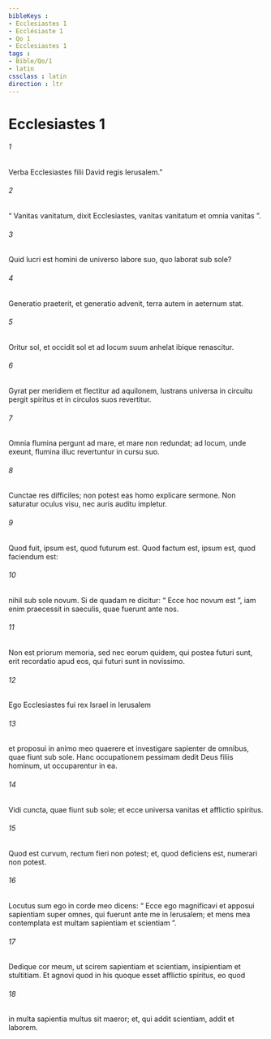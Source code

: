 ```yaml
---
bibleKeys : 
- Ecclesiastes 1
- Ecclésiaste 1
- Qo 1
- Ecclesiastes 1
tags : 
- Bible/Qo/1
- latin
cssclass : latin
direction : ltr
---
```


# Ecclesiastes 1

###### 1
Verba Ecclesiastes filii David regis Ierusalem.”
###### 2
“ Vanitas vanitatum, dixit Ecclesiastes, vanitas vanitatum et omnia vanitas ”.
###### 3
Quid lucri est homini de universo labore suo, quo laborat sub sole?
###### 4
Generatio praeterit, et generatio advenit, terra autem in aeternum stat.
###### 5
Oritur sol, et occidit sol et ad locum suum anhelat ibique renascitur.
###### 6
Gyrat per meridiem et flectitur ad aquilonem, lustrans universa in circuitu pergit spiritus et in circulos suos revertitur.
###### 7
Omnia flumina pergunt ad mare, et mare non redundat; ad locum, unde exeunt, flumina illuc revertuntur in cursu suo.
###### 8
Cunctae res difficiles; non potest eas homo explicare sermone. Non saturatur oculus visu, nec auris auditu impletur.
###### 9
Quod fuit, ipsum est, quod futurum est. Quod factum est, ipsum est, quod faciendum est:
###### 10
nihil sub sole novum. Si de quadam re dicitur: “ Ecce hoc novum est ”, iam enim praecessit in saeculis, quae fuerunt ante nos.
###### 11
Non est priorum memoria, sed nec eorum quidem, qui postea futuri sunt, erit recordatio apud eos, qui futuri sunt in novissimo.
###### 12
Ego Ecclesiastes fui rex Israel in Ierusalem 
###### 13
et proposui in animo meo quaerere et investigare sapienter de omnibus, quae fiunt sub sole. Hanc occupationem pessimam dedit Deus filiis hominum, ut occuparentur in ea. 
###### 14
Vidi cuncta, quae fiunt sub sole; et ecce universa vanitas et afflictio spiritus.
###### 15
Quod est curvum, rectum fieri non potest; et, quod deficiens est, numerari non potest.
###### 16
Locutus sum ego in corde meo dicens: “ Ecce ego magnificavi et apposui sapientiam super omnes, qui fuerunt ante me in Ierusalem; et mens mea contemplata est multam sapientiam et scientiam ”. 
###### 17
Dedique cor meum, ut scirem sapientiam et scientiam, insipientiam et stultitiam. Et agnovi quod in his quoque esset afflictio spiritus, eo quod
###### 18
in multa sapientia multus sit maeror; et, qui addit scientiam, addit et laborem.
